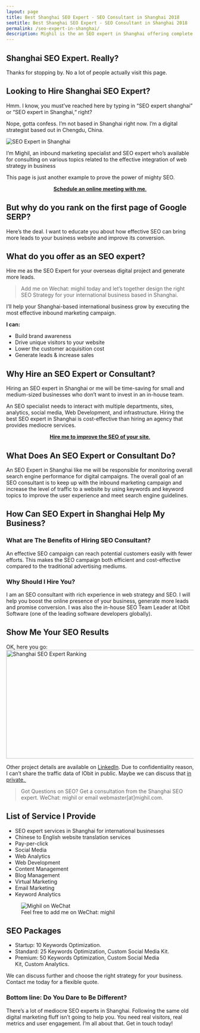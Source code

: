 ```yaml
---
layout: page
title: Best Shanghai SEO Expert - SEO Consultant in Shanghai 2018
seotitle: Best Shanghai SEO Expert - SEO Consultant in Shanghai 2018
permalink: /seo-expert-in-shanghai/
description: Mighil is the an SEO expert in Shanghai offering complete SEO consulting for international businesses. Avoid mediocre SEO agency in Shanghai and call top notch SEO consultant ☎ +86 13551036112.
---
```


## Shanghai SEO Expert. Really?

Thanks for stopping by. No a lot of people actually visit this page.
<h2>Looking to Hire Shanghai SEO Expert?</h2>
Hmm. I know, you must’ve reached here by typing in “SEO expert shanghai” or “SEO expert in Shanghai,“ right?

Nope, gotta confess. I’m not based in Shanghai right now. I’m a digital strategist based out in Chengdu, China.

<img class="aligncenter" src="https://mighil.com/wp-content/uploads/2017/10/seo-image-03.png" alt="SEO Expert in Shanghai" />

I’m Mighil, an inbound marketing specialist and SEO expert who’s available for consulting on various topics related to the effective integration of web strategy in business

This page is just another example to prove the power of mighty SEO.
<p style="text-align: center;"><a class="button-dark" href="https://mighil.com/talk"><strong>Schedule an online meeting with me</strong>.</a></p>

<h2>But why do you rank on the first page of Google SERP?</h2>
Here’s the deal. I want to educate you about how effective SEO can bring more leads to your business website and improve its conversion.
<h2>What do you offer as an SEO expert?</h2>
Hire me as the SEO Expert for your overseas digital project and generate more leads.
<blockquote>Add me on Wechat: mighil today and let’s together design the right SEO Strategy for your international business based in Shanghai.</blockquote>
I’ll help your Shanghai-based international business grow by executing the most effective inbound marketing campaign.

<strong>I can:</strong>
<ul>
 	<li>Build brand awareness</li>
 	<li>Drive unique visitors to your website</li>
 	<li>Lower the customer acquisition cost</li>
 	<li>Generate leads &amp; increase sales</li>
</ul>
<h2>Why Hire an SEO Expert or Consultant?</h2>
Hiring an SEO expert in Shanghai or me will be time-saving for small and medium-sized businesses who don’t want to invest in an in-house team.

An SEO specialist needs to interact with multiple departments, sites, analytics, social media, Web Development, and infrastructure. Hiring the best SEO expert in Shanghai is cost-effective than hiring an agency that provides mediocre services.
<p style="text-align: center;"><a class="button-dark" href="https://mighil.com/talk"><strong>Hire me to improve the SEO of your site</strong>.</a></p>

<h2>What Does An SEO Expert or Consultant Do?</h2>
An SEO Expert in Shanghai like me will be responsible for monitoring overall search engine performance for digital campaigns. The overall goal of an SEO consultant is to keep up with the inbound marketing campaign and increase the level of traffic to a website by using keywords and keyword topics to improve the user experience and meet search engine guidelines.
<h2>How Can SEO Expert in Shanghai Help My Business?</h2>
<h3 class="info-box-title">What are The Benefits of Hiring SEO Consultant?</h3>
<p class="text c-white">An effective SEO campaign can reach potential customers easily with fewer efforts. This makes the SEO campaign both efficient and cost-effective compared to the traditional advertising mediums.</p>

<h3 class="info-box-title">Why Should I Hire You?</h3>
I am an SEO consultant with rich experience in web strategy and SEO. I will help you boost the online presence of your business, generate more leads and promise conversion. I was also the in-house SEO Team Leader at IObit Software (one of the leading software developers globally).
<h2>Show Me Your SEO Results</h2>
OK, here you go:

<img class="aligncenter wp-image-3345" src="https://mighil.com/wp-content/uploads/2018/06/acodez-ranking.jpg" alt="Shanghai SEO Expert Ranking" width="1038" height="291" />

Other project details are available on <a href="https://www.linkedin.com/in/mighil">LinkedIn</a>. Due to confidentiality reason, I can’t share the traffic data of IObit in public. Maybe we can discuss that <a href="https://mighil.com/contact/">in private. </a>
<blockquote>Got Questions on SEO? Get a consultation from the Shanghai SEO expert. WeChat: mighil or email webmaster[at]mighil.com.</blockquote>
<h2>List of Service I Provide</h2>
<ul>
 	<li>SEO expert services in Shanghai for international businesses</li>
 	<li>Chinese to English website translation services</li>
 	<li>Pay-per-click</li>
 	<li>Social Media</li>
 	<li>Web Analytics</li>
 	<li>Web Development</li>
 	<li>Content Management</li>
 	<li>Blog Management</li>
 	<li>Virtual Marketing</li>
 	<li>Email Marketing</li>
 	<li>Keyword Analytics</li>
</ul>
<figure style="width: auto">
<img src="https://www.chengdudigital.com/wp-content/uploads/2018/08/mighil-wechat.png" alt="Mighil on WeChat">
<figcaption class="wp-caption-text">Feel free to add me on WeChat: mighil</figcaption></figure> 
<h2>SEO Packages</h2>
<ul>
 	<li>Startup: 10 Keywords Optimization.</li>
 	<li>Standard: 25 Keywords Optimization, Custom Social Media Kit.</li>
 	<li>Premium: 50 Keywords Optimization, Custom Social Media Kit, <span class="count">Custom</span> Analytics.</li>
</ul>
We can discuss further and choose the right strategy for your business. Contact me today for a flexible quote.
<h3>Bottom line: Do You Dare to Be Different?</h3>
There’s a lot of mediocre SEO experts in Shanghai. Following the same old digital marketing fluff isn’t going to help you. You need real visitors, real metrics and user engagement. I’m all about that. Get in touch today!